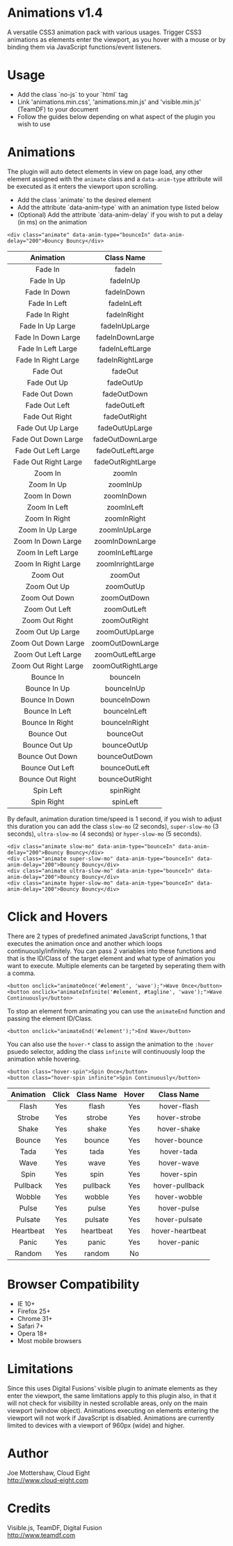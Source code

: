 Animations v1.4
===============

A versatile CSS3 animation pack with various usages. Trigger CSS3 animations as elements enter the viewport, as you hover with a mouse or by binding them via JavaScript functions/event listeners.


Usage
=====

<ul>
  <li>Add the class `no-js` to your `html` tag</li>
  <li>Link 'animations.min.css', 'animations.min.js' and 'visible.min.js' (TeamDF) to your document</li>
  <li>Follow the guides below depending on what aspect of the plugin you wish to use</li>
</ul>


Animations
==========

The plugin will auto detect elements in view on page load, any other element assigned with the `animate` class and a `data-anim-type` attribute will be executed as it enters the viewport upon scrolling.

<ul>
  <li>Add the class `animate` to the desired element</li>
  <li>Add the attribute `data-anim-type` with an animation type listed below</li>
  <li>(Optional) Add the attribute `data-anim-delay` if you wish to put a delay (in ms) on the animation</li>
</ul>

```
<div class="animate" data-anim-type="bounceIn" data-anim-delay="200">Bouncy Bouncy</div>
```

| Animation            | Class Name        |
|:--------------------:|:-----------------:|
| Fade In              | fadeIn            |
| Fade In Up           | fadeInUp          |
| Fade In Down         | fadeInDown        |
| Fade In Left         | fadeInLeft        |
| Fade In Right        | fadeInRight       |
| Fade In Up Large     | fadeInUpLarge     |
| Fade In Down Large   | fadeInDownLarge   |
| Fade In Left Large   | fadeInLeftLarge   |
| Fade In Right Large  | fadeInRightLarge  |
| Fade Out             | fadeOut           |
| Fade Out Up          | fadeOutUp         |
| Fade Out Down        | fadeOutDown       |
| Fade Out Left        | fadeOutLeft       |
| Fade Out Right       | fadeOutRight      |
| Fade Out Up Large    | fadeOutUpLarge    |
| Fade Out Down Large  | fadeOutDownLarge  |
| Fade Out Left Large  | fadeOutLeftLarge  |
| Fade Out Right Large | fadeOutRightLarge |
| Zoom In              | zoomIn            |
| Zoom In Up           | zoomInUp          |
| Zoom In Down         | zoomInDown        |
| Zoom In Left         | zoomInLeft        |
| Zoom In Right        | zoomInRight       |
| Zoom In Up Large     | zoomInUpLarge     |
| Zoom In Down Large   | zoomInDownLarge   |
| Zoom In Left Large   | zoomInLeftLarge   |
| Zoom In Right Large  | zoomInrightLarge  |
| Zoom Out             | zoomOut           |
| Zoom Out Up          | zoomOutUp         |
| Zoom Out Down        | zoomOutDown       |
| Zoom Out Left        | zoomOutLeft       |
| Zoom Out Right       | zoomOutRight      |
| Zoom Out Up Large    | zoomOutUpLarge    |
| Zoom Out Down Large  | zoomOutDownLarge  |
| Zoom Out Left Large  | zoomOutLeftLarge  |
| Zoom Out Right Large | zoomOutRightLarge |
| Bounce In            | bounceIn          |
| Bounce In Up         | bounceInUp        |
| Bounce In Down       | bounceInDown      |
| Bounce In Left       | bounceInLeft      |
| Bounce In Right      | bounceInRight     |
| Bounce Out           | bounceOut         |
| Bounce Out Up        | bounceOutUp       |
| Bounce Out Down      | bounceOutDown     |
| Bounce Out Left      | bounceOutLeft     |
| Bounce Out Right     | bounceOutRight    |
| Spin Left            | spinRight         |
| Spin Right           | spinLeft          |

By default, animation duration time/speed is 1 second, if you wish to adjust this duration you can add the class `slow-mo` (2 seconds), `super-slow-mo` (3 seconds), `ultra-slow-mo` (4 seconds) or `hyper-slow-mo` (5 seconds).

```
<div class="animate slow-mo" data-anim-type="bounceIn" data-anim-delay="200">Bouncy Bouncy</div>
<div class="animate super-slow-mo" data-anim-type="bounceIn" data-anim-delay="200">Bouncy Bouncy</div>
<div class="animate ultra-slow-mo" data-anim-type="bounceIn" data-anim-delay="200">Bouncy Bouncy</div>
<div class="animate hyper-slow-mo" data-anim-type="bounceIn" data-anim-delay="200">Bouncy Bouncy</div>
```


Click and Hovers
================

There are 2 types of predefined animated JavaScript functions, 1 that executes the animation once and another which loops continuously/infinitely.
You can pass 2 variables into these functions and that is the ID/Class of the target element and what type of animation you want to execute.
Multiple elements can be targeted by seperating them with a comma.

```
<button onclick="animateOnce('#element', 'wave');">Wave Once</button>
<button onclick="animateInfinite('#element, #tagline', 'wave');">Wave Continuously</button>
```

To stop an element from animating you can use the `animateEnd` function and passing the element ID/Class.

```
<button onclick="animateEnd('#element');">End Wave</button>
```

You can also use the `hover-*` class to assign the animation to the `:hover` psuedo selector, adding the class `infinite` will continuously loop the animation while hovering.

```
<button class="hover-spin">Spin Once</button>
<button class="hover-spin infinite">Spin Continuously</button>
```

| Animation  | Click | Class Name | Hover | Class Name      |
|:----------:|:-----:|:----------:|:-----:|:---------------:|
| Flash      | Yes   | flash      | Yes   | hover-flash     |
| Strobe     | Yes   | strobe     | Yes   | hover-strobe    |
| Shake      | Yes   | shake      | Yes   | hover-shake     |
| Bounce     | Yes   | bounce     | Yes   | hover-bounce    |
| Tada       | Yes   | tada       | Yes   | hover-tada      |
| Wave       | Yes   | wave       | Yes   | hover-wave      |
| Spin       | Yes   | spin       | Yes   | hover-spin      |
| Pullback   | Yes   | pullback   | Yes   | hover-pullback  |
| Wobble     | Yes   | wobble     | Yes   | hover-wobble    |
| Pulse      | Yes   | pulse      | Yes   | hover-pulse     |
| Pulsate    | Yes   | pulsate    | Yes   | hover-pulsate   |
| Heartbeat  | Yes   | heartbeat  | Yes   | hover-heartbeat |
| Panic      | Yes   | panic      | Yes   | hover-panic     |
| Random     | Yes   | random     | No    |                 |


Browser Compatibility
=====================

<ul>
  <li>IE 10+</li>
  <li>Firefox 25+</li>
  <li>Chrome 31+</li>
  <li>Safari 7+</li>
  <li>Opera 18+</li>
  <li>Most mobile browsers</li>
</ul>


Limitations
===========

Since this uses Digital Fusions' visible plugin to animate elements as they enter the viewport, the same limitations apply to this plugin also, in that it will not check for visibility in nested scrollable areas, only on the main viewport (window object).
Animations executing on elements entering the viewport will not work if JavaScript is disabled.
Animations are currently limited to devices with a viewport of 960px (wide) and higher.


Author
======

Joe Mottershaw, Cloud Eight<br />
http://www.cloud-eight.com


Credits
======

Visible.js, TeamDF, Digital Fusion<br />
http://www.teamdf.com
